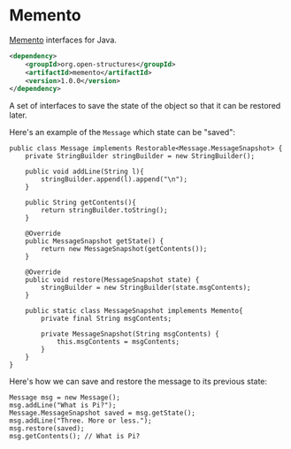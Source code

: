 # Memento

[Memento](https://en.wikipedia.org/wiki/Memento_pattern) interfaces for Java. 

```xml
<dependency>
    <groupId>org.open-structures</groupId>
    <artifactId>memento</artifactId>
    <version>1.0.0</version>
</dependency>
```

A set of interfaces to save the state of the object so that it can be restored later.

Here's an example of the `Message` which state can be "saved":

    public class Message implements Restorable<Message.MessageSnapshot> {
        private StringBuilder stringBuilder = new StringBuilder();
    
        public void addLine(String l){
            stringBuilder.append(l).append("\n");
        }
    
        public String getContents(){
            return stringBuilder.toString();
        }
    
        @Override
        public MessageSnapshot getState() {
            return new MessageSnapshot(getContents());
        }
    
        @Override
        public void restore(MessageSnapshot state) {
            stringBuilder = new StringBuilder(state.msgContents);
        }
    
        public static class MessageSnapshot implements Memento{
            private final String msgContents;
    
            private MessageSnapshot(String msgContents) {
                this.msgContents = msgContents;
            }
        }
    }

Here's how we can save and restore the message to its previous state:

    Message msg = new Message();
    msg.addLine("What is Pi?");
    Message.MessageSnapshot saved = msg.getState();
    msg.addLine("Three. More or less.");
    msg.restore(saved);
    msg.getContents(); // What is Pi?
    
    